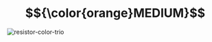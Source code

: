 # $${\color{orange}MEDIUM}$$
![resistor-color-trio](https://user-images.githubusercontent.com/65892342/235519566-2ed037d4-97d8-4218-abad-719a1d356cbf.svg)
